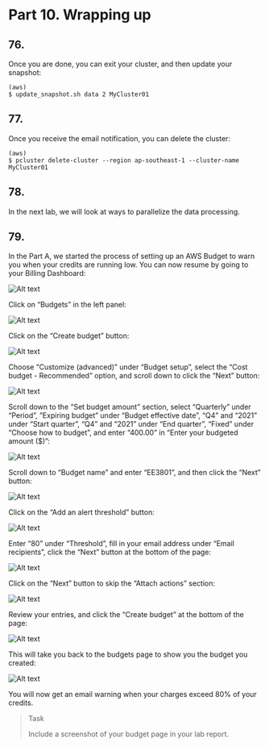 # Part 10. Wrapping up

## 76.
Once you are done, you can exit your cluster, and then update your snapshot:

```shell
(aws) 
$ update_snapshot.sh data 2 MyCluster01
```

## 77.
Once you receive the email notification, you can delete the cluster:

```shell
(aws) 
$ pcluster delete-cluster --region ap-southeast-1 --cluster-name MyCluster01
```

## 78. 
In the next lab, we will look at ways to parallelize the data processing.

## 79.
In the Part A, we started the process of setting up an AWS Budget to warn you when your credits are running low. You can now resume by going to your Billing Dashboard:

![Alt text](image.png)

Click on “Budgets” in the left panel:

![Alt text](image-1.png)

Click on the “Create budget” button:

![Alt text](image-2.png)

Choose “Customize (advanced)” under “Budget setup”, select the “Cost budget - Recommended” option, and scroll down to click the “Next” button:

![Alt text](image-3.png)

Scroll down to the “Set budget amount” section, select “Quarterly” under “Period”, ”Expiring budget” under “Budget effective date”, “Q4” and “2021” under “Start quarter”, “Q4” and “2021” under “End quarter”, “Fixed” under “Choose how to budget”, and enter “400.00” in “Enter your budgeted amount ($)”:

![Alt text](image-4.png)

Scroll down to “Budget name” and enter “EE3801”, and then click the “Next” button:

![Alt text](image-5.png)

Click on the “Add an alert threshold” button:

![Alt text](image-6.png)

Enter “80” under “Threshold”, fill in your email address under “Email recipients”, click the “Next” button at the bottom of the page:

![Alt text](image-7.png)

Click on the “Next” button to skip the “Attach actions” section:

![Alt text](image-8.png)

Review your entries, and click the “Create budget” at the bottom of the page:

![Alt text](image-9.png)

This will take you back to the budgets page to show you the budget you created:

![Alt text](image-10.png)

You will now get an email warning when your charges exceed 80% of your credits. 

> <p class="task"> Task
>
> Include a screenshot of your budget page in your lab report.